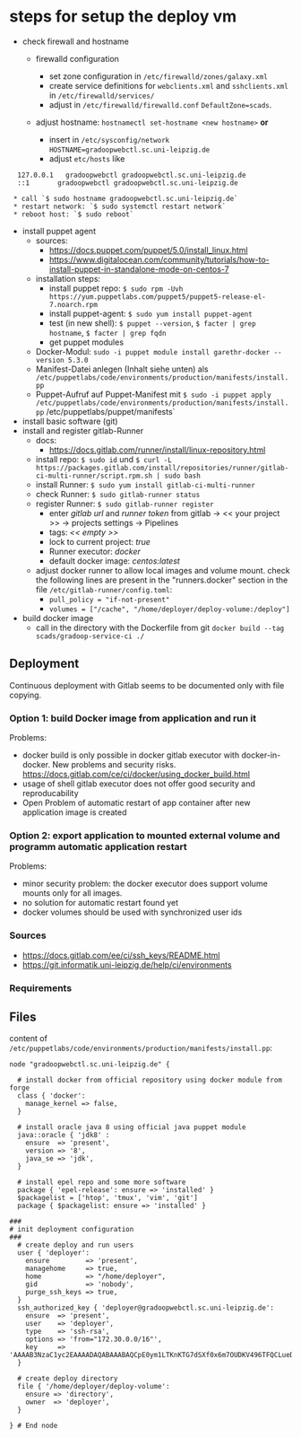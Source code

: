 # steps for setup the deploy vm
* check firewall and hostname
  * firewalld configuration
     * set zone configuration in `/etc/firewalld/zones/galaxy.xml`
     * create service definitions for `webclients.xml` and `sshclients.xml` in `/etc/firewalld/services/`
     * adjust in `/etc/firewalld/firewalld.conf` `DefaultZone=scads`.

  * adjust hostname: `hostnamectl set-hostname <new hostname>` **or**
     * insert in `/etc/sysconfig/network`
      `HOSTNAME=gradoopwebctl.sc.uni-leipzig.de`
     * adjust `etc/hosts` like
```
  127.0.0.1   gradoopwebctl gradoopwebctl.sc.uni-leipzig.de
  ::1       gradoopwebctl gradoopwebctl.sc.uni-leipzig.de
```
     * call `$ sudo hostname gradoopwebctl.sc.uni-leipzig.de`
     * restart network: `$ sudo systemctl restart network`
     * reboot host: `$ sudo reboot`

* install puppet agent
  * sources:
     * https://docs.puppet.com/puppet/5.0/install_linux.html
     * https://www.digitalocean.com/community/tutorials/how-to-install-puppet-in-standalone-mode-on-centos-7
  * installation steps:
     * install puppet repo: `$ sudo rpm -Uvh https://yum.puppetlabs.com/puppet5/puppet5-release-el-7.noarch.rpm`
     * install puppet-agent: `$ sudo yum install puppet-agent`
     * test (in new shell): `$ puppet --version`, `$ facter | grep hostname`, `$ facter | grep fqdn`
     * get puppet modules
  * Docker-Modul: `sudo -i puppet module install garethr-docker --version 5.3.0`
  * Manifest-Datei anlegen (Inhalt siehe unten) als ` /etc/puppetlabs/code/environments/production/manifests/install.pp`
  * Puppet-Aufruf auf Puppet-Manifest mit `$ sudo -i puppet apply /etc/puppetlabs/code/environments/production/manifests/install.pp` /etc/puppetlabs/puppet/manifests`
* install basic software (git)
* install and register gitlab-Runner
  * docs:
     * https://docs.gitlab.com/runner/install/linux-repository.html
  * install repo: `$ sudo id` und `$ curl -L https://packages.gitlab.com/install/repositories/runner/gitlab-ci-multi-runner/script.rpm.sh | sudo bash`
  * install Runner: `$ sudo yum install gitlab-ci-multi-runner`
  * check Runner: `$ sudo gitlab-runner status`
  * register Runner: `$ sudo gitlab-runner register`
     * enter *gitlab url* and *runner token* from gitlab -> << your project >> -> projects settings -> Pipelines
     * tags: *<< empty >>*
     * lock to current project: *true*
     * Runner executor: *docker*
     * default docker image: *centos:latest*
  * adjust docker runner to allow local images and volume mount. check the following lines are present in the "runners.docker" section in the file `/etc/gitlab-runner/config.toml`: 
     * `pull_policy = "if-not-present"`
     * `volumes = ["/cache", "/home/deployer/deploy-volume:/deploy"]`
* build docker image
  * call in the directory with the Dockerfile from git `docker build --tag scads/gradoop-service-ci ./`

## Deployment
Continuous deployment with Gitlab seems to be documented only with file copying.
### Option 1: build Docker image from application and run it
Problems:
* docker build is only possible in docker gitlab executor with docker-in-docker. New problems and security risks. https://docs.gitlab.com/ce/ci/docker/using_docker_build.html
* usage of shell gitlab executor does not offer good security and reproducability
* Open Problem of automatic restart of app container after new application image is created

### Option 2: export application to mounted external volume and programm automatic application restart
Problems:
* minor security problem: the docker executor does support volume mounts only for all images.
* no solution for automatic restart found yet
* docker volumes should be used with synchronized user ids

### Sources
* https://docs.gitlab.com/ee/ci/ssh_keys/README.html
* https://git.informatik.uni-leipzig.de/help/ci/environments

### Requirements


## Files
content of `/etc/puppetlabs/code/environments/production/manifests/install.pp`:
```
node "gradoopwebctl.sc.uni-leipzig.de" {

  # install docker from official repository using docker module from forge
  class { 'docker':
    manage_kernel => false,
  }

  # install oracle java 8 using official java puppet module
  java::oracle { 'jdk8' :
    ensure  => 'present',
    version => '8',
    java_se => 'jdk',
  }

  # install epel repo and some more software
  package { 'epel-release': ensure => 'installed' }
  $packagelist = ['htop', 'tmux', 'vim', 'git']
  package { $packagelist: ensure => 'installed' }

###
# init deployment configuration
###
  # create deploy and run users
  user { 'deployer':
    ensure         => 'present',
    managehome     => true,
    home           => "/home/deployer",
    gid            => 'nobody',
    purge_ssh_keys => true,
  }
  ssh_authorized_key { 'deployer@gradoopwebctl.sc.uni-leipzig.de':
    ensure  => 'present',
    user    => 'deployer',
    type    => 'ssh-rsa',
    options => 'from="172.30.0.0/16"',
    key     => 'AAAAB3NzaC1yc2EAAAADAQABAAABAQCpE0ym1LTKnKTG7dSXf0x6m7OUDKV496TFQCLueDrT3FgwTLFCmyxJkUOGgQnJo7aVzWrHnZdp5/yQ1s+ZMrRF/r/aKvGnjFfQGE8ChoUrj9Xrj6uYPDAosle61GX3CE8vchH2cT/tYi7NxK0/8MIWG4aZbW/81F9unxFzbXCyg4EFnZXNjjqK8AQo6WXvW0a0DSx4WdnzlR1WfFFw16jejEfFBsZilXK5O6MyG9fo8pGSA6n+kuqxyF9UkJUnf/t+VvWOSJY/+a13Mvl9PDaOzZJ3uvBlyMg7yAgo4rUapec2+K0PldCcWgE4VM/fPdrRGQbmoiJd+MjyPqd/6BA3',
  }

  # create deploy directory
  file { '/home/deployer/deploy-volume':
    ensure => 'directory',
    owner  => 'deployer',
  }

} # End node
```
